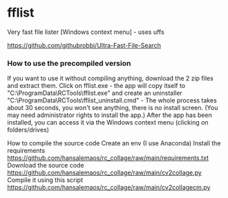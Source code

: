 # fflist
Very fast file lister [Windows context menu] - uses uffs

https://github.com/githubrobbi/Ultra-Fast-File-Search

### How to use the precompiled version

If you want to use it without compiling anything, download the 2 zip files and extract them. Click on fflist.exe - the app will copy itself to "C:\ProgramData\RCTools\fflist.exe" and create an uninstaller "C:\ProgramData\RCTools\fflist_uninstall.cmd" - The whole process takes about 30 seconds, you won't see anything, there is no install screen. (You may need administrator rights to install the app.) After the app has been installed, you can access it via the Windows context menu (clicking on folders/drives)

How to compile the source code
Create an env (I use Anaconda)
Install the requirements https://github.com/hansalemaos/rc_collage/raw/main/requirements.txt
Download the source code https://github.com/hansalemaos/rc_collage/raw/main/cv2collage.py
Compile it using this script https://github.com/hansalemaos/rc_collage/raw/main/cv2collagecm.py
